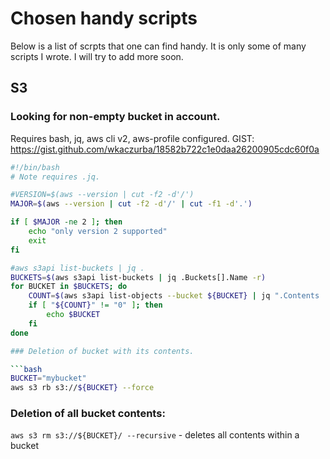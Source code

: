 # Chosen handy scripts

Below is a list of scrpts that one can find handy. It is only some of many scripts I wrote. I will try to add more soon.

## S3

### Looking for non-empty bucket in account.

Requires bash, jq, aws cli v2, aws-profile configured.
GIST: https://gist.github.com/wkaczurba/18582b722c1e0daa26200905cdc60f0a 
```bash
#!/bin/bash
# Note requires .jq.

#VERSION=$(aws --version | cut -f2 -d'/')
MAJOR=$(aws --version | cut -f2 -d'/' | cut -f1 -d'.')

if [ $MAJOR -ne 2 ]; then
    echo "only version 2 supported"
    exit
fi

#aws s3api list-buckets | jq .
BUCKETS=$(aws s3api list-buckets | jq .Buckets[].Name -r)
for BUCKET in $BUCKETS; do
    COUNT=$(aws s3api list-objects --bucket ${BUCKET} | jq ".Contents | length")
    if [ "${COUNT}" != "0" ]; then
        echo $BUCKET
    fi
done

### Deletion of bucket with its contents.

```bash
BUCKET="mybucket"
aws s3 rb s3://${BUCKET} --force
```

### Deletion of all bucket contents:

`aws s3 rm s3://${BUCKET}/ --recursive` - deletes all contents within a bucket



